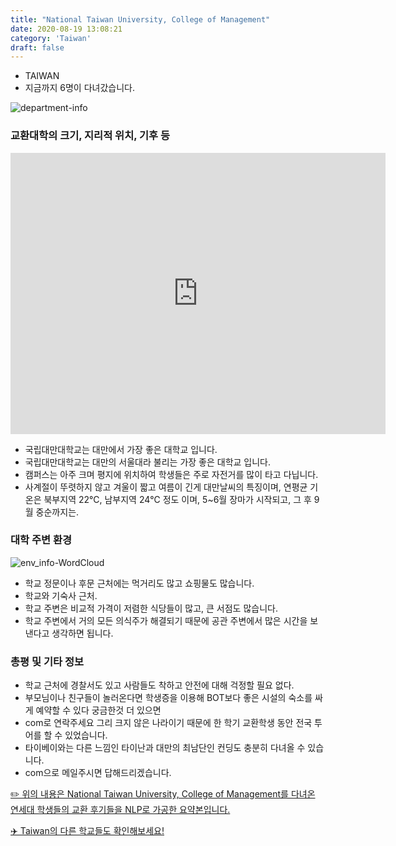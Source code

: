 ```yaml
---
title: "National Taiwan University, College of Management"
date: 2020-08-19 13:08:21
category: 'Taiwan'
draft: false
---
```



* TAIWAN
* 지금까지 6명이 다녀갔습니다. 

![department-info](../plots/TW000005.png)
### 교환대학의 크기, 지리적 위치, 기후 등
<iframe
width="600"
height="450"
frameborder="0" style="border:0"
src="https://www.google.com/maps/embed/v1/place?key=AIzaSyC9e1AME-pVmWC4hBpFdu5S4dKzyepa3HQ&q=National+Taiwan+University,+College+of+Management&center=25.0140168,121.5381442&zoom=14" allowfullscreen>
</iframe>

* 국립대만대학교는 대만에서 가장 좋은 대학교 입니다.
* 국립대만대학교는 대만의 서울대라 불리는 가장 좋은 대학교 입니다.
* 캠퍼스는 아주 크며 평지에 위치하여 학생들은 주로 자전거를 많이 타고 다닙니다.
* 사계절이 뚜렷하지 않고 겨울이 짧고 여름이 긴게 대만날씨의 특징이며, 연평균 기온은 북부지역 22℃, 남부지역 24℃ 정도 이며, 5~6월 장마가 시작되고, 그 후 9월 중순까지는.


### 대학 주변 환경

![env_info-WordCloud](../univ_wordclouds_okt/env_info/TW000005_env_info_okt.png)

* 학교 정문이나 후문 근처에는 먹거리도 많고 쇼핑물도 많습니다.
* 학교와 기숙사 근처.
* 학교 주변은 비교적 가격이 저렴한 식당들이 많고, 큰 서점도 많습니다.
* 학교 주변에서 거의 모든 의식주가 해결되기 때문에 공관 주변에서 많은 시간을 보낸다고 생각하면 됩니다.


### 총평 및 기타 정보 
* 학교 근처에 경찰서도 있고 사람들도 착하고 안전에 대해 걱정할 필요 없다.
* 부모님이나 친구들이 놀러온다면 학생증을 이용해 BOT보다 좋은 시설의 숙소를 싸게 예약할 수 있다 궁금한것 더 있으면
* com로 연락주세요 그리 크지 않은 나라이기 때문에 한 학기 교환학생 동안 전국 투어를 할 수 있었습니다.
* 타이베이와는 다른 느낌인 타이난과 대만의 최남단인 컨딩도 충분히 다녀올 수 있습니다.
* com으로 메일주시면 답해드리겠습니다.


[✏️ 위의 내용은 National Taiwan University, College of Management를 다녀온 연세대 학생들의 교환 후기들을 NLP로 가공한 요약본입니다.](http://oia.yonsei.ac.kr/partner/expReport.asp?ucode=TW000005&bgbn=A)

[✈️ Taiwan의 다른 학교들도 확인해보세요!](https://yonsei-exchange.netlify.app/?category=Taiwan)
